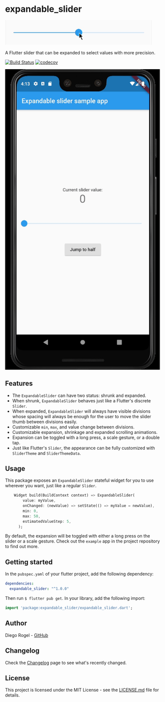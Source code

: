 # expandable_slider

![Header](./header.gif)

A Flutter slider that can be expanded to select values with more precision.

[![Build Status](https://app.bitrise.io/app/1cf17bc69d166d73/status.svg?token=28m4nTQED5nYVupzERAn_g&branch=master)](https://app.bitrise.io/app/1cf17bc69d166d73)
[![codecov](https://codecov.io/gh/drogel/expandable_slider/branch/master/graph/badge.svg?token=I205PEQRLL)](https://codecov.io/gh/drogel/expandable_slider)

![Demo](./demo.gif)

## Features

* The `ExpandableSlider` can have two status: shrunk and expanded.
* When shrunk, `ExpandableSlider` behaves just like a Flutter's discrete `Slider`.
* When expanded, `ExpandableSlider` will always have visible divisions whose spacing will always be enough for the user to move the slider thumb between divisions easily.
* Customizable `min`, `max`, and value change between divisions.
* Customizable expansion, shrinkage and expanded scrolling animations.
* Expansion can be toggled with a long press, a scale gesture, or a double tap.
* Just like Flutter's `Slider`, the appearance can be fully customized with `SliderTheme` and `SliderThemeData`.

## Usage

This package exposes an `ExpandableSlider` stateful widget for you to use wherever
you want, just like a regular `Slider`.

```dart
    Widget build(BuildContext context) => ExpandableSlider(
        value: myValue,
        onChanged: (newValue) => setState(() => myValue = newValue),
        min: 0,
        max: 50,
        estimatedValueStep: 5,
      );
```

By default, the expansion will be toggled with either a long press on the slider or a scale gesture.
Check out the `example` app in the project repository to find out more.

## Getting started

In the `pubspec.yaml` of your flutter project, add the following dependency:

```yaml
dependencies:
  expandable_slider: "^1.0.0"
```

Then run `$ flutter pub get`. In your library, add the following import:

```dart
import 'package:expandable_slider/expandable_slider.dart';
```

## Author

Diego Rogel - [GitHub](https://github.com/drogel)

## Changelog

Check the [Changelog](./CHANGELOG.md) page to see what's recently changed.

## License

This project is licensed under the MIT License - see the [LICENSE.md](LICENSE.md) file for details.